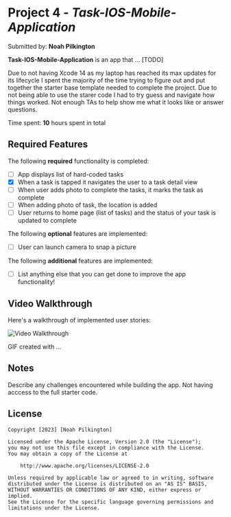 
# Project 4 - *Task-IOS-Mobile-Application*

Submitted by: **Noah Pilkington**

**Task-IOS-Mobile-Application** is an app that ... [TODO] 

Due to not having Xcode 14 as my laptop has reached its max updates for its lifecycle I spent the majority of the time trying to figure out and put together the starter base template needed to complete the project. Due to not being able to use the starer code I had to try guess and navigate how things worked. Not enough TAs to help show me what it looks like or answer questions. 

Time spent: **10** hours spent in total

## Required Features

The following **required** functionality is completed:

- [ ] App displays list of hard-coded tasks
- [x] When a task is tapped it navigates the user to a task detail view
- [ ] When user adds photo to complete the tasks, it marks the task as complete
- [ ] When adding photo of task, the location is added
- [ ] User returns to home page (list of tasks) and the status of your task is updated to complete
 
The following **optional** features are implemented:

- [ ] User can launch camera to snap a picture	

The following **additional** features are implemented:

- [ ] List anything else that you can get done to improve the app functionality!

## Video Walkthrough

Here's a walkthrough of implemented user stories:

<img src='http://i.imgur.com/link/to/your/gif/file.gif' title='Video Walkthrough' width='' alt='Video Walkthrough' />

<!-- Replace this with whatever GIF tool you used! -->
GIF created with ...  
<!-- Recommended tools:
[Kap](https://getkap.co/) for macOS
[ScreenToGif](https://www.screentogif.com/) for Windows
[peek](https://github.com/phw/peek) for Linux. -->

## Notes

Describe any challenges encountered while building the app.
Not having acccess to the full starter code.

## License

    Copyright [2023] [Noah Pilkington]

    Licensed under the Apache License, Version 2.0 (the "License");
    you may not use this file except in compliance with the License.
    You may obtain a copy of the License at

        http://www.apache.org/licenses/LICENSE-2.0

    Unless required by applicable law or agreed to in writing, software
    distributed under the License is distributed on an "AS IS" BASIS,
    WITHOUT WARRANTIES OR CONDITIONS OF ANY KIND, either express or implied.
    See the License for the specific language governing permissions and
    limitations under the License.
